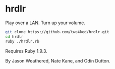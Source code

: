 # hrdlr

Play over a LAN. Turn up your volume.

``` sh
git clone https://github.com/twe4ked/hrdlr.git
cd hrdlr
ruby ./hrdlr.rb
```

Requires Ruby 1.9.3.

By Jason Weathered, Nate Kane, and Odin Dutton.
